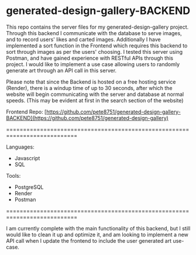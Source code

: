 # generated-design-gallery-BACKEND

This repo contains the server files for my generated-design-gallery project. 
Through this backend I communicate with the database to serve images, and to record users' likes and carted images. Additionally I have implemented a sort function in the Frontend which requires this backend to 
sort through images as per the users' choosing. I tested this server using Postman, and have gained experience with RESTful APIs through this project. I would like to implement a use case allowing users to randomly generate art
through an API call in this server.

Please note that since the Backend is hosted on a free hosting service (Render), there is a windup time of up to 30 seconds, after which the website will begin communicating with the server and database at normal speeds. (This may be evident at first in the search section of the website)

Frontend Repo: [https://github.com/pete8751/generated-design-gallery-BACKEND](https://github.com/pete8751/generated-design-gallery)

===========================================================================

Languages:
- Javascript
- SQL

Tools:
- PostgreSQL
- Render
- Postman

===========================================================================

I am currently complete with the main functionality of this backend, but I still would like to clean it up and optimize it, and am looking to implement a new API call when I update the frontend to include the user generated art use-case.
